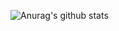 ![Anurag's github stats](https://github-readme-stats.vercel.app/api?username=KillianG&count_private=true)
